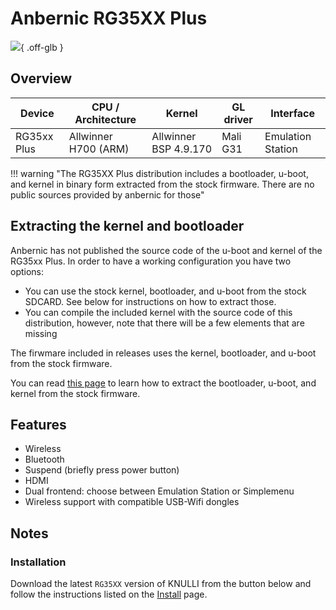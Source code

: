 # Anbernic RG35XX Plus

![](../../_inc/images/devices/anbernic-rg35xx-plus.png){ .off-glb }

## Overview

| Device | CPU / Architecture | Kernel | GL driver | Interface |
| -- | -- | -- | -- | -- |
| RG35xx Plus | Allwinner H700 (ARM) | Allwinner BSP 4.9.170 | Mali G31 | Emulation Station |

!!! warning "The RG35XX Plus distribution includes a bootloader, u-boot, and kernel in binary form extracted from the stock firmware. There are no public sources provided by anbernic for those"

## Extracting the kernel and bootloader

Anbernic has not published the source code of the u-boot and kernel of the RG35xx Plus. In order to have a working configuration you have two options:

* You can use the stock kernel, bootloader, and u-boot from the stock SDCARD. See below for instructions on how to extract those. 
* You can compile the included kernel with the source code of this distribution, however, note that there will be a few elements that are missing

The firwmare included in releases uses the kernel, bootloader, and u-boot from the stock firmware.

You can read [this page](../../guides/h700-firmware-extract.md) to learn how to extract the bootloader, u-boot, and kernel from the stock firmware.

## Features

* Wireless
* Bluetooth
* Suspend (briefly press power button)
* HDMI
* Dual frontend: choose between Emulation Station or Simplemenu
* Wireless support with compatible USB-Wifi dongles

## Notes

### Installation

Download the latest `RG35XX` version of KNULLI from the button below and follow the instructions listed on the [Install](../../../play/install/) page.





